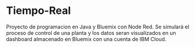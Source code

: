 # Tiempo-Real
Proyecto de programacion en Java y Bluemix con Node Red. Se simulará el proceso de control de una planta y los datos seran visualizados en un dashboard almacenado en Bluemix con una cuenta de IBM Cloud. 
